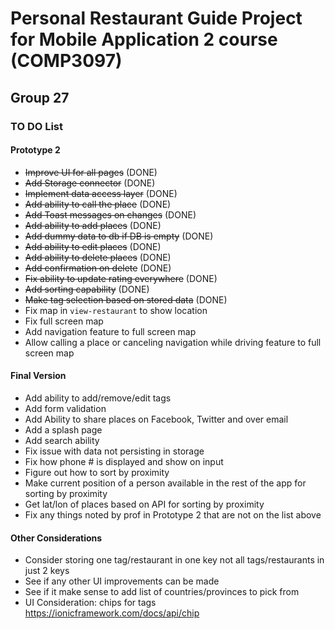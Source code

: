 # Personal Restaurant Guide Project for Mobile Application 2 course (COMP3097)

## Group 27

### TO DO List

#### Prototype 2

- ~~Improve UI for all pages~~ (DONE)
- ~~Add Storage connector~~ (DONE)
- ~~Implement data access layer~~ (DONE)
- ~~Add ability to call the place~~ (DONE)
- ~~Add Toast messages on changes~~ (DONE)
- ~~Add ability to add places~~ (DONE)
- ~~Add dummy data to db if DB is empty~~ (DONE)
- ~~Add ability to edit places~~ (DONE)
- ~~Add ability to delete places~~ (DONE)
- ~~Add confirmation on delete~~ (DONE)
- ~~Fix ability to update rating everywhere~~ (DONE)
- ~~Add sorting capability~~ (DONE)
- ~~Make tag selection based on stored data~~ (DONE)
- Fix map in `view-restaurant` to show location
- Fix full screen map
- Add navigation feature to full screen map
- Allow calling a place or canceling navigation while driving feature to full screen map

#### Final Version

- Add ability to add/remove/edit tags
- Add form validation
- Add Ability to share places on Facebook, Twitter and over email
- Add a splash page
- Add search ability
- Fix issue with data not persisting in storage
- Fix how phone # is displayed and show on input
- Figure out how to sort by proximity
- Make current position of a person available in the rest of the app for sorting by proximity
- Get lat/lon of places based on API for sorting by proximity
- Fix any things noted by prof in Prototype 2 that are not on the list above

#### Other Considerations

- Consider storing one tag/restaurant in one key not all tags/restaurants in just 2 keys
- See if any other UI improvements can be made
- See if it make sense to add list of countries/provinces to pick from
- UI Consideration: chips for tags https://ionicframework.com/docs/api/chip
